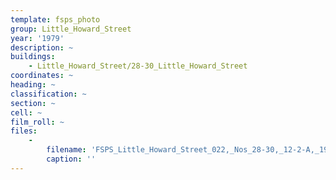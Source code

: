 ```yaml
---
template: fsps_photo
group: Little_Howard_Street
year: '1979'
description: ~
buildings:
    - Little_Howard_Street/28-30_Little_Howard_Street
coordinates: ~
heading: ~
classification: ~
section: ~
cell: ~
film_roll: ~
files:
    -
        filename: 'FSPS_Little_Howard_Street_022,_Nos_28-30,_12-2-A,_1979.png'
        caption: ''
---
```

